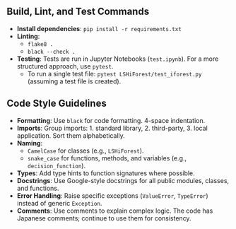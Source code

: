 ## Build, Lint, and Test Commands

- **Install dependencies**: `pip install -r requirements.txt`
- **Linting**: 
  - `flake8 .`
  - `black --check .`
- **Testing**: Tests are run in Jupyter Notebooks (`test.ipynb`). For a more structured approach, use `pytest`.
  - To run a single test file: `pytest LSHiForest/test_iforest.py` (assuming a test file is created).

## Code Style Guidelines

- **Formatting**: Use `black` for code formatting. 4-space indentation.
- **Imports**: Group imports: 1. standard library, 2. third-party, 3. local application. Sort them alphabetically.
- **Naming**:
  - `CamelCase` for classes (e.g., `LSHiForest`).
  - `snake_case` for functions, methods, and variables (e.g., `decision_function`).
- **Types**: Add type hints to function signatures where possible.
- **Docstrings**: Use Google-style docstrings for all public modules, classes, and functions.
- **Error Handling**: Raise specific exceptions (`ValueError`, `TypeError`) instead of generic `Exception`.
- **Comments**: Use comments to explain complex logic. The code has Japanese comments; continue to use them for consistency.
